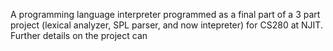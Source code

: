 A programming language interpreter programmed as a final part of a 3 part project (lexical analyzer, SPL parser, and now intepreter) for CS280 at NJIT. Further details on the project can
